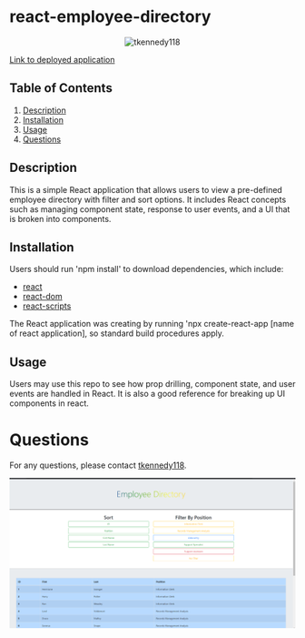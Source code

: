 # react-employee-directory 
<center><img src="https://avatars3.githubusercontent.com/u/16977628?s=25&v=4" alt="tkennedy118" /></center>

[Link to deployed application](https://tkennedy118.github.io/react-employee-directory/)

## Table of Contents
1. [ Description ](#description)
2. [ Installation ](#installation)
3. [ Usage ](#usage)
4. [ Questions ](#questions)

<a name="description"></a>
## Description
This is a simple React application that allows users to view a pre-defined employee directory with filter and sort options. It
includes React concepts such as managing component state, response to user events, and a UI that is broken into components.

<a name="installation"></a>
## Installation
Users should run 'npm install' to download dependencies, which include:
* [react](npmjs.com/package/react)
* [react-dom](npmjs.com/package/react-dom)
* [react-scripts](npmjs.com/package/react-scripts)

The React application was creating by running 'npx create-react-app [name of react application], so standard build procedures apply.

<a name="usage"></a>
## Usage
Users may use this repo to see how prop drilling, component state, and user events are handled in React. It is also a good reference
for breaking up UI components in react.

<a name="questions"></a><a name="description"></a>
# Questions
For any questions, please contact [tkennedy118](http://github.com/tkennedy118).

![](./public/employee-directory.png)
